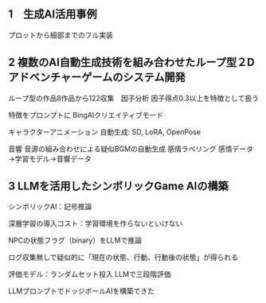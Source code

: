 <!-- META
{"title":"JSAI2024 gameAI a","link":"t","media":"academic","tags":["editing"],"short":{"en":"e","ja":"e"},"importance":3,"hasPage":true,"createdAt":1716882783.294,"updatedAt":1716882783.294}
META -->

## 1　生成AI活用事例
プロットから細部までのフル実装

## 2 複数のAI自動生成技術を組み合わせたループ型２Dアドベンチャーゲームのシステム開発

ループ型の作品8作品から122収集　因子分析
因子得点0.3以上を特徴として扱う

特徴をプロンプトに
BingAIクリエイティブモード

キャラクターアニメーション
自動生成: SD, LoRA, OpenPose

音響
音源の組み合わせによる疑似BGMの自動生成
感情ラベリング
感情データ→学習モデル→音響データ


## 3 LLMを活用したシンボリックGame AIの構築

シンボリックAI：記号推論

深層学習の導入コスト：学習環境を作らないといけない

NPCの状態フラグ（binary）をLLMで推論

ログ収集無しで疑似的に「現在の状態、行動、行動後の状態」が得られる

評価モデル：ランダムセット投入
LLMで三段階評価

LLMプロンプトでドッジボールAIを構築できた